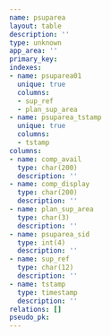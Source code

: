 ```yaml
---
name: psuparea
layout: table
description: ''
type: unknown
app_area: ''
primary_key: 
indexes:
- name: psuparea01
  unique: true
  columns:
  - sup_ref
  - plan_sup_area
- name: psuparea_tstamp
  unique: true
  columns:
  - tstamp
columns:
- name: comp_avail
  type: char(200)
  description: ''
- name: comp_display
  type: char(200)
  description: ''
- name: plan_sup_area
  type: char(3)
  description: ''
- name: psuparea_sid
  type: int(4)
  description: ''
- name: sup_ref
  type: char(12)
  description: ''
- name: tstamp
  type: timestamp
  description: ''
relations: []
pseudo_pk: 
---
```



